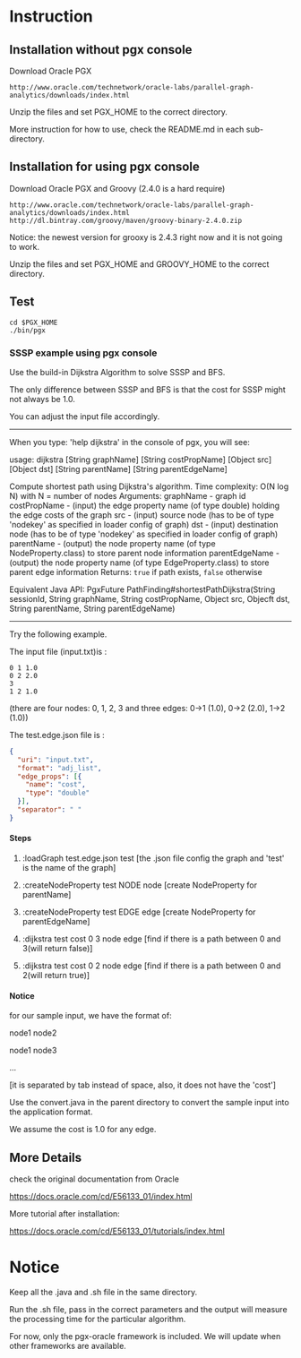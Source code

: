 
# Instruction

## Installation without pgx console
Download Oracle PGX

```
http://www.oracle.com/technetwork/oracle-labs/parallel-graph-analytics/downloads/index.html
```

Unzip the files and set PGX_HOME to the correct directory. 

More instruction for how to use, check the README.md in each sub-directory.

## Installation for using pgx console
Download Oracle PGX and Groovy (2.4.0 is a hard require)

```
http://www.oracle.com/technetwork/oracle-labs/parallel-graph-analytics/downloads/index.html
http://dl.bintray.com/groovy/maven/groovy-binary-2.4.0.zip 
```
Notice: the newest version for grooxy is 2.4.3 right now and it is not going to work.

Unzip the files and set PGX_HOME and GROOVY_HOME to the correct directory. 

## Test

```
cd $PGX_HOME
./bin/pgx
```

### SSSP example using pgx console

Use the build-in Dijkstra Algorithm to solve SSSP and BFS.

The only difference between SSSP and BFS is that the cost for SSSP might not always be 1.0.

You can adjust the input file accordingly.

--------------------------------------
When you type: 'help dijkstra' in the console of pgx, you will see:

usage: dijkstra [String graphName] [String costPropName] [Object src] [Object dst] [String parentName] [String parentEdgeName] 

Compute shortest path using Dijkstra's algorithm. Time complexity: O(N log N) with N = number of nodes
Arguments:
graphName - graph id
costPropName - (input) the edge property name (of type double) holding the edge costs of the graph
src - (input) source node (has to be of type 'nodekey' as specified in loader config of graph)
dst - (input) destination node (has to be of type 'nodekey' as specified in loader config of graph)
parentName - (output) the node property name (of type NodeProperty.class) to store parent node information
parentEdgeName - (output) the node property name (of type EdgeProperty.class) to store parent edge information
Returns: <code>true</code> if path exists, <code>false</code> otherwise

Equivalent Java API: PgxFuture<Boolean> PathFinding#shortestPathDijkstra(String sessionId, String graphName, String costPropName, Object src, Objecft dst, String parentName, String parentEdgeName)

---------------------------------------

Try the following example.

The input file (input.txt)is :

```
0 1 1.0
0 2 2.0
3
1 2 1.0
```

(there are four nodes: 0, 1, 2, 3 and three edges: 0->1 (1.0), 0->2 (2.0), 1->2 (1.0))

The test.edge.json file is :

```json
{
  "uri": "input.txt", 
  "format": "adj_list",
  "edge_props": [{ 
    "name": "cost", 
    "type": "double" 
  }],
  "separator": " "
}
```

#### Steps

1. :loadGraph test.edge.json test
[the .json file config the graph and 'test' is the name of the graph]

2. :createNodeProperty test NODE node
[create NodeProperty for parentName]

3. :createNodeProperty test EDGE edge
[create NodeProperty for parentEdgeName]

4. :dijkstra test cost 0 3 node edge
[find if there is a path between 0 and 3(will return false)]

5. :dijkstra test cost 0 2 node edge
[find if there is a path between 0 and 2(will return true)]

#### Notice

for our sample input, we have the format of:

node1 node2

node1 node3

...

[it is separated by tab instead of space, also, it does not have the 'cost']

Use the convert.java in the parent directory to convert the sample input into the application format.

We assume the cost is 1.0 for any edge.


## More Details
check the original documentation from Oracle

https://docs.oracle.com/cd/E56133_01/index.html

More tutorial after installation:

https://docs.oracle.com/cd/E56133_01/tutorials/index.html


# Notice
Keep all the .java and .sh file in the same directory. 

Run the .sh file, pass in the correct parameters and the output will measure the processing time for the particular algorithm.   

For now, only the pgx-oracle framework is included. We will update when other frameworks are available.

